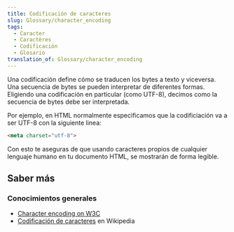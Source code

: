 ```yaml
---
title: Codificación de caracteres
slug: Glossary/character_encoding
tags:
  - Caracter
  - Caractères
  - Codificación
  - Glosario
translation_of: Glossary/character_encoding
---
```


Una codificación define cómo se traducen los bytes a texto y viceversa. Una secuencia de bytes se pueden interpretar de diferentes formas. Eligiendo una codificación en particular (como UTF-8), decimos como la secuencia de bytes debe ser interpretada.

Por ejemplo, en HTML normalmente especificamos que la codificiación va a ser UTF-8 con la siguiente linea:

```html
<meta charset="utf-8">
```

Con esto te aseguras de que usando caracteres propios de cualquier lenguaje humano en tu documento HTML, se mostrarán de forma legible.

## Saber más

### Conocimientos generales

- [Character encoding on W3C](https://www.w3.org/International/articles/definitions-characters/)
- [Codificación de caracteres](https://es.wikipedia.org/wiki/Codificación_de_caracteres) en Wikipedia

